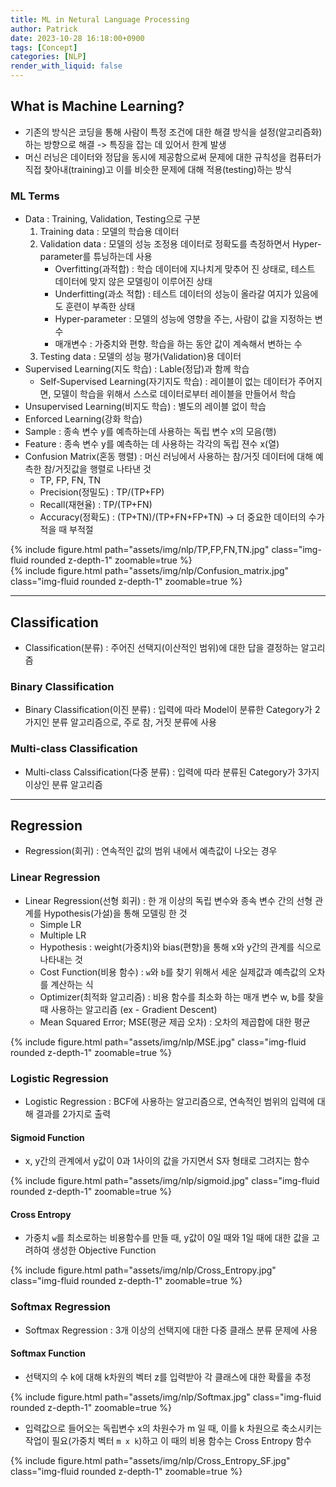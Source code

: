 ```yaml
---
title: ML in Netural Language Processing
author: Patrick
date: 2023-10-28 16:18:00+0900
tags: [Concept]
categories: [NLP]
render_with_liquid: false
---
```


## What is Machine Learning?
- 기존의 방식은 코딩을 통해 사람이 특정 조건에 대한 해결 방식을 설정(알고리즘화)하는 방향으로 해결 -> 특징을 잡는 데 있어서 한계 발생
- 머신 러닝은 데이터와 정답을 동시에 제공함으로써 문제에 대한 규칙성을 컴퓨터가 직접 찾아내(training)고 이를 비슷한 문제에 대해 적용(testing)하는 방식

### ML Terms
- Data : Training, Validation, Testing으로 구분
    1. Training data : 모델의 학습용 데이터
    2. Validation data : 모델의 성능 조정용 데이터로 정확도를 측정하면서 Hyper-parameter를 튜닝하는데 사용
        + Overfitting(과적합) : 학습 데이터에 지나치게 맞추어 진 상태로, 테스트 데이터에 맞지 않은 모델링이 이루어진 상태
        + Underfitting(과소 적합) : 테스트 데이터의 성능이 올라갈 여지가 있음에도 훈련이 부족한 상태
        + Hyper-parameter : 모델의 성능에 영향을 주는, 사람이 값을 지정하는 변수
        + 매개변수 : 가중치와 편향. 학습을 하는 동안 값이 계속해서 변하는 수
    3. Testing data : 모델의 성능 평가(Validation)용 데이터
- Supervised Learning(지도 학습) : Lable(정답)과 함께 학습
    * Self-Supervised Learning(자기지도 학습) : 레이블이 없는 데이터가 주어지면, 모델이 학습을 위해서 스스로 데이터로부터 레이블을 만들어서 학습
- Unsupervised Learning(비지도 학습) : 별도의 레이블 없이 학습
- Enforced Learning(강화 학습)
- Sample : 종속 변수 y를 예측하는데 사용하는 독립 변수 x의 모음(행)
- Feature : 종속 변수 y를 예측하는 데 사용하는 각각의 독립 젼수 x(열)
- Confusion Matrix(혼동 행렬) : 머신 러닝에서 사용하는 참/거짓 데이터에 대해 예측한 참/거짓값을 행렬로 나타낸 것
    * TP, FP, FN, TN 
    * Precision(정밀도) : TP/(TP+FP)
    * Recall(재현율) : TP/(TP+FN)
    * Accuracy(정확도) : (TP+TN)/(TP+FN+FP+TN) -> 더 중요한 데이터의 수가 적을 때 부적절
<div class="row mt-3">
    <div class="col-sm mt-3 mt-md-0">
        {% include figure.html path="assets/img/nlp/TP,FP,FN,TN.jpg" class="img-fluid rounded z-depth-1" zoomable=true %}
    </div>
    <div class="col-sm mt-3 mt-md-0">
        {% include figure.html path="assets/img/nlp/Confusion_matrix.jpg" class="img-fluid rounded z-depth-1" zoomable=true %}
    </div>
</div>

---

## Classification
- Classification(분류) : 주어진 선택지(이산적인 범위)에 대한 답을 결정하는 알고리즘

### Binary Classification
- Binary Classification(이진 분류) : 입력에 따라 Model이 분류한 Category가 2가지인 분류 알고리즘으로, 주로 참, 거짓 분류에 사용

### Multi-class Classification
- Multi-class Calssification(다중 분류) : 입력에 따라 분류된 Category가 3가지 이상인 분류 알고리즘

---

## Regression
- Regression(회귀) : 연속적인 값의 범위 내에서 예측값이 나오는 경우

### Linear Regression
- Linear Regression(선형 회귀) : 한 개 이상의 독립 변수와 종속 변수 간의 선형 관계를 Hypothesis(가설)을 통해 모델링 한 것
    - Simple LR
    - Multiple LR
    - Hypothesis : weight(가중치)와 bias(편향)을 통해 x와 y간의 관계를 식으로 나타내는 것
    - Cost Function(비용 함수) : `w`와 `b`를 찾기 위해서 세운 실제값과 예측값의 오차를 계산하는 식
    - Optimizer(최적화 알고리즘) : 비용 함수를 최소화 하는 매개 변수 w, b를 찾을 때 사용하는 알고리즘 (ex - Gradient Descent)
    - Mean Squared Error; MSE(평균 제곱 오차) : 오차의 제곱합에 대한 평균
<div class="row mt-3">
    <div class="col-sm mt-3 mt-md-0">
        {% include figure.html path="assets/img/nlp/MSE.jpg" class="img-fluid rounded z-depth-1" zoomable=true %}
    </div>
</div>

### Logistic Regression
* Logistic Regression : BCF에 사용하는 알고리즘으로, 연속적인 범위의 입력에 대해 결과를 2가지로 출력
#### **Sigmoid Function**
- x, y간의 관계에서 y값이 0과 1사이의 값을 가지면서 S자 형태로 그려지는 함수 
<div class="row mt-3">
    <div class="col-sm mt-3 mt-md-0">
        {% include figure.html path="assets/img/nlp/sigmoid.jpg" class="img-fluid rounded z-depth-1" zoomable=true %}
    </div>
</div>

#### **Cross Entropy**
- 가중치 `w`를 최소로하는 비용함수를 만들 때, y값이 0일 때와 1일 때에 대한 값을 고려하여 생성한 Objective Function
<div class="row mt-3">
    <div class="col-sm mt-3 mt-md-0">
        {% include figure.html path="assets/img/nlp/Cross_Entropy.jpg" class="img-fluid rounded z-depth-1" zoomable=true %}
    </div>
</div>

### Softmax Regression
* Softmax Regression : 3개 이상의 선택지에 대한 다중 클래스 분류 문제에 사용

#### Softmax Function
- 선택지의 수 k에 대해 k차원의 벡터 z를 입력받아 각 클래스에 대한 확률을 추정
<div class="row mt-3">
    <div class="col-sm mt-3 mt-md-0">
        {% include figure.html path="assets/img/nlp/Softmax.jpg" class="img-fluid rounded z-depth-1" zoomable=true %}
    </div>
</div>

- 입력값으로 들어오는 독립변수 x의 차원수가 m 일 때, 이를 k 차원으로 축소시키는 작업이 필요(가중치 벡터 `m x k`)하고 이 때의 비용 함수는 Cross Entropy 함수
<div class="row mt-3">
    <div class="col-sm mt-3 mt-md-0">
        {% include figure.html path="assets/img/nlp/Cross_Entropy_SF.jpg" class="img-fluid rounded z-depth-1" zoomable=true %}
    </div>
</div>
